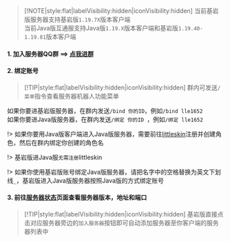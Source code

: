 > [!NOTE|style:flat|labelVisibility:hidden|iconVisibility:hidden] 
> 当前基岩版服务器支持基岩版`1.19.7X`版本客户端  
> 当前Java版互通服支持Java版`1.19.X`版本客户端和基岩版`1.19.40-1.19.81`版本客户端

#### 1. 加入服务器QQ群 ==> [点我进群](https://jq.qq.com/?_wv=1027&k=WwignUAQ)

#### 2. 绑定账号

> [!TIP|style:flat|labelVisibility:hidden|iconVisibility:hidden] 群内可发送`/菜单`指令查看服务器机器人功能菜单

如果你要进基岩版服务器，在群内发送`/bind 你的ID`，例如`/bind lle1652`  
如果你要进Java版服务器，在群内发送`/绑定 你的ID
`，例如`/绑定 lle1652`

!> 如果你要用Java版客户端进入Java版服务器，需要前往[littleskin](https://littleskin.cn)注册并创建角色，然后在群内绑定你创建的角色名

!> 基岩版进Java服`无需注册`littleskin

!> 如果你使用基岩版账号绑定Java版服务器，请把名字中的空格替换为英文下划线`_`，基岩版进入Java版服务器按照Java版的方式绑定账号

#### 3. 前往[服务器状态](servers/motd)页面查看服务器版本，地址和端口

> [!TIP|style:flat|labelVisibility:hidden|iconVisibility:hidden] 基岩版直接点击对应服务器旁边的`加入服务器`按钮即可自动添加服务器至你客户端的服务器列表中